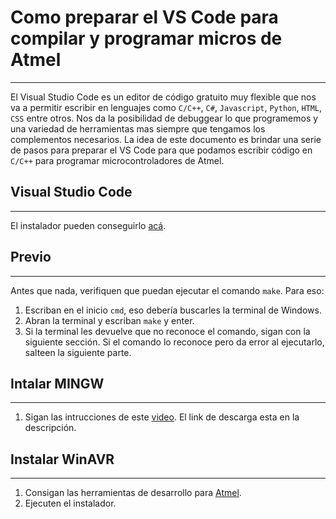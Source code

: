 # Como preparar el VS Code para compilar y programar micros de Atmel
----
El Visual Studio Code es un editor de código gratuito muy flexible que nos va a permitir escribir en lenguajes como `C/C++`, `C#`, `Javascript`, `Python`, `HTML`, `CSS` entre otros. Nos da la posibilidad de debuggear lo que programemos y una variedad de herramientas mas siempre que tengamos los complementos necesarios.
La idea de este documento es brindar una serie de pasos para preparar el VS Code para que podamos escribir código en `C/C++` para programar microcontroladores de Atmel.

## Visual Studio Code
---
El instalador pueden conseguirlo [acá](https://code.visualstudio.com/).

## Previo
---
Antes que nada, verifiquen que puedan ejecutar el comando `make`. Para eso:

1. Escriban en el inicio `cmd`, eso debería buscarles la terminal de Windows.
2. Abran la terminal y escriban `make` y enter.
3. Si la terminal les devuelve que no reconoce el comando, sigan con la siguiente sección. Si el comando lo reconoce pero da error al ejecutarlo, salteen la siguiente parte.

## Intalar MINGW
---
1. Sigan las intrucciones de este [video](https://youtu.be/wC-aHZ87sic). El link de descarga esta en la descripción.
   
## Instalar WinAVR
---
1. Consigan las herramientas de desarrollo para [Atmel](https://sourceforge.net/projects/winavr/files/latest/download).
2. Ejecuten el instalador.
